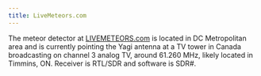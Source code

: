 ```yaml
---
title: LiveMeteors.com
---
```

The meteor detector at [LIVEMETEORS.com] is located in DC Metropolitan
area and is currently pointing the Yagi antenna at a TV tower in
Canada broadcasting on channel 3 analog TV, around 61.260 MHz,
likely located in Timmins, ON. Receiver is RTL/SDR and software is
SDR#.

[LIVEMETEORS.com]:http://livemeteors.com/
